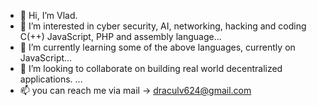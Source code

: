 - 👋 Hi, I’m Vlad.
- 👀 I’m interested in cyber security, AI, networking, hacking and coding C(++) JavaScript, PHP and assembly language...
- 🌱 I’m currently learning some of the above languages, currently on JavaScript...
- 💞️ I’m looking to collaborate on building real world decentralized applications. ...
- 📫 you can reach me via mail -> draculv624@gmail.com  
